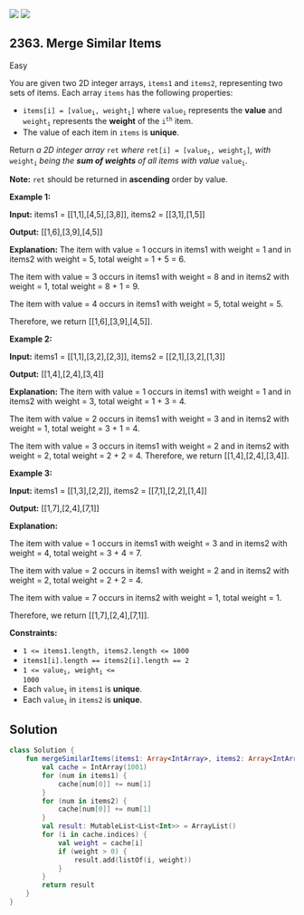 [![](https://img.shields.io/github/stars/javadev/LeetCode-in-Kotlin?label=Stars&style=flat-square)](https://github.com/javadev/LeetCode-in-Kotlin)
[![](https://img.shields.io/github/forks/javadev/LeetCode-in-Kotlin?label=Fork%20me%20on%20GitHub%20&style=flat-square)](https://github.com/javadev/LeetCode-in-Kotlin/fork)

## 2363\. Merge Similar Items

Easy

You are given two 2D integer arrays, `items1` and `items2`, representing two sets of items. Each array `items` has the following properties:

*   <code>items[i] = [value<sub>i</sub>, weight<sub>i</sub>]</code> where <code>value<sub>i</sub></code> represents the **value** and <code>weight<sub>i</sub></code> represents the **weight** of the <code>i<sup>th</sup></code> item.
*   The value of each item in `items` is **unique**.

Return _a 2D integer array_ `ret` _where_ <code>ret[i] = [value<sub>i</sub>, weight<sub>i</sub>]</code>_,_ _with_ <code>weight<sub>i</sub></code> _being the **sum of weights** of all items with value_ <code>value<sub>i</sub></code>.

**Note:** `ret` should be returned in **ascending** order by value.

**Example 1:**

**Input:** items1 = \[\[1,1],[4,5],[3,8]], items2 = \[\[3,1],[1,5]]

**Output:** [[1,6],[3,9],[4,5]]

**Explanation:** 
The item with value = 1 occurs in items1 with weight = 1 and in items2 with weight = 5, total weight = 1 + 5 = 6. 

The item with value = 3 occurs in items1 with weight = 8 and in items2 with weight = 1, total weight = 8 + 1 = 9. 

The item with value = 4 occurs in items1 with weight = 5, total weight = 5. 

Therefore, we return [[1,6],[3,9],[4,5]].

**Example 2:**

**Input:** items1 = \[\[1,1],[3,2],[2,3]], items2 = \[\[2,1],[3,2],[1,3]]

**Output:** [[1,4],[2,4],[3,4]]

**Explanation:** 
The item with value = 1 occurs in items1 with weight = 1 and in items2 with weight = 3, total weight = 1 + 3 = 4. 

The item with value = 2 occurs in items1 with weight = 3 and in items2 with weight = 1, total weight = 3 + 1 = 4. 

The item with value = 3 occurs in items1 with weight = 2 and in items2 with weight = 2, total weight = 2 + 2 = 4. Therefore, we return [[1,4],[2,4],[3,4]].

**Example 3:**

**Input:** items1 = \[\[1,3],[2,2]], items2 = \[\[7,1],[2,2],[1,4]]

**Output:** [[1,7],[2,4],[7,1]]

**Explanation:** 

The item with value = 1 occurs in items1 with weight = 3 and in items2 with weight = 4, total weight = 3 + 4 = 7. 

The item with value = 2 occurs in items1 with weight = 2 and in items2 with weight = 2, total weight = 2 + 2 = 4. 

The item with value = 7 occurs in items2 with weight = 1, total weight = 1. 

Therefore, we return [[1,7],[2,4],[7,1]].

**Constraints:**

*   `1 <= items1.length, items2.length <= 1000`
*   `items1[i].length == items2[i].length == 2`
*   <code>1 <= value<sub>i</sub>, weight<sub>i</sub> <= 1000</code>
*   Each <code>value<sub>i</sub></code> in `items1` is **unique**.
*   Each <code>value<sub>i</sub></code> in `items2` is **unique**.

## Solution

```kotlin
class Solution {
    fun mergeSimilarItems(items1: Array<IntArray>, items2: Array<IntArray>): List<List<Int>> {
        val cache = IntArray(1001)
        for (num in items1) {
            cache[num[0]] += num[1]
        }
        for (num in items2) {
            cache[num[0]] += num[1]
        }
        val result: MutableList<List<Int>> = ArrayList()
        for (i in cache.indices) {
            val weight = cache[i]
            if (weight > 0) {
                result.add(listOf(i, weight))
            }
        }
        return result
    }
}
```